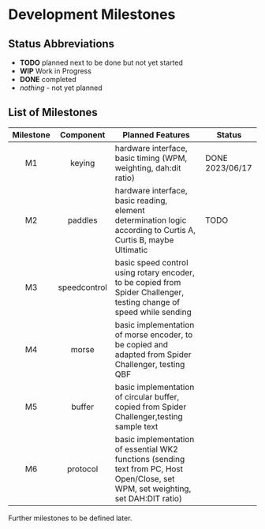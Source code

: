 # Development Milestones

## Status Abbreviations

* **TODO** planned next to be done but not yet started
* **WIP** Work in Progress
* **DONE** completed
* *nothing* - not yet planned

## List of Milestones

| Milestone  | Component  | Planned Features | Status |
|:-:|:-:|--|--|
| M1 | keying | hardware interface, basic timing (WPM, weighting, dah:dit ratio) | DONE 2023/06/17 |
| M2 | paddles | hardware interface, basic reading, element determination logic according to Curtis A, Curtis B, maybe Ultimatic | TODO |
| M3 | speedcontrol | basic speed control using rotary encoder, to be copied from Spider Challenger, testing change of speed while sending  |
| M4 | morse | basic implementation of morse encoder, to be copied and adapted from Spider Challenger, testing QBF |
| M5 | buffer | basic implementation of circular buffer, copied from Spider Challenger,testing sample text |
| M6 | protocol | basic implementation of essential WK2 functions (sending text from PC, Host Open/Close, set WPM, set weighting, set DAH:DIT ratio) |

Further milestones to be defined later.
